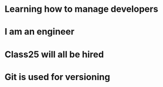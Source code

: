 # Learning how to manage developers
# I am an engineer
# Class25 will all be hired
# Git is used for versioning
